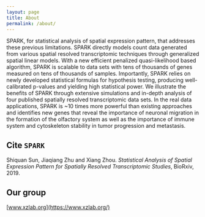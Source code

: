 ```yaml
---
layout: page
title: About
permalink: /about/
---
```

SPARK, for statistical analysis of spatial expression pattern, that addresses these previous limitations. SPARK directly models count data generated from various spatial resolved transcriptomic techniques through generalized spatial linear models. With a new efficient penalized quasi-likelihood based algorithm, SPARK is scalable to data sets with tens of thousands of genes measured on tens of thousands of samples. Importantly, SPARK relies on newly developed statistical formulas for hypothesis testing, producing well-calibrated p-values and yielding high statistical power. We illustrate the benefits of SPARK through extensive simulations and in-depth analysis of four published spatially resolved transcriptomic data sets. In the real data applications, SPARK is ~10 times more powerful than existing approaches and identifies new genes that reveal the importance of neuronal migration in the formation of the olfactory system as well as the importance of immune system and cytoskeleton stability in tumor progression and metastasis.

Cite `SPARK`
-------------------
Shiquan Sun, Jiaqiang Zhu and Xiang Zhou. *Statistical Analysis of Spatial Expression Pattern for Spatially Resolved Transcriptomic Studies*, BioRxiv, 2019. 

Our group
-------------------
[www.xzlab.org](https://www.xzlab.org/)
